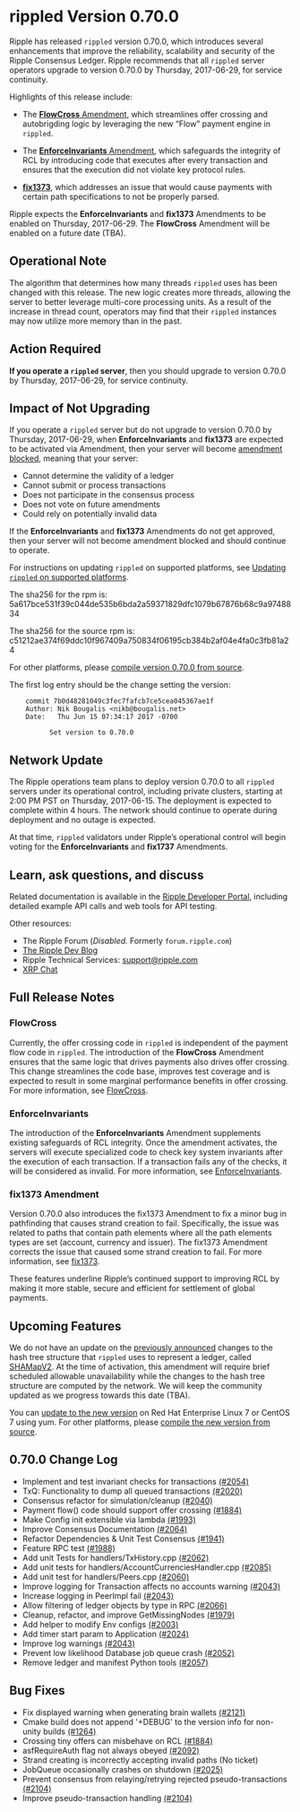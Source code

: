 # rippled Version 0.70.0

Ripple has released `rippled` version 0.70.0, which introduces several enhancements that improve the reliability, scalability and security of the Ripple Consensus Ledger. Ripple recommends that all `rippled` server operators upgrade to version 0.70.0 by Thursday, 2017-06-29, for service continuity.

Highlights of this release include:

* The [**FlowCross** Amendment](https://ripple.com/build/amendments/#flowcross), which streamlines offer crossing and autobrigding logic by leveraging the new “Flow” payment engine in `rippled`.

* The [**EnforceInvariants** Amendment](https://ripple.com/build/amendments/#enforceinvariants), which safeguards the integrity of RCL by introducing code that executes after every transaction and ensures that the execution did not violate key protocol rules.

* [**fix1373**](https://ripple.com/build/amendments/#fix1373), which addresses an issue that would cause payments with certain path specifications to not be properly parsed.

Ripple expects the **EnforceInvariants** and **fix1373** Amendments to be enabled on Thursday, 2017-06-29. The **FlowCross** Amendment will be enabled on a future date (TBA).

## Operational Note

The algorithm that determines how many threads `rippled` uses has been changed with this release. The new logic creates more threads, allowing the server to better leverage multi-core processing units. As a result of the increase in thread count, operators may find that their `rippled` instances may now utilize more memory than in the past.

## Action Required

**If you operate a `rippled` server**, then you should upgrade to version 0.70.0 by Thursday, 2017-06-29, for service continuity.

## Impact of Not Upgrading

If you operate a `rippled` server but do not upgrade to version 0.70.0 by Thursday, 2017-06-29, when **EnforceInvariants** and **fix1373** are expected to be activated via Amendment, then your server will become [amendment blocked](https://ripple.com/build/amendments/#amendment-blocked), meaning that your server:

* Cannot determine the validity of a ledger
* Cannot submit or process transactions
* Does not participate in the consensus process
* Does not vote on future amendments
* Could rely on potentially invalid data

If the **EnforceInvariants** and **fix1373** Amendments do not get approved, then your server will not become amendment blocked and should continue to operate.

For instructions on updating `rippled` on supported platforms, see [Updating `rippled` on supported platforms](https://ripple.com/build/rippled-setup/#updating-rippled).

The sha256 for the rpm is: 5a617bce531f39c044de535b6bda2a59371829dfc1079b67876b68c9a9748834

The sha256 for the source rpm is: c51212ae374f69ddc10f967409a750834f06195cb384b2af04e4fa0c3fb81a24

For other platforms, please [compile version 0.70.0 from source](https://github.com/ripple/rippled/tree/master/Builds).

The first log entry should be the change setting the version:

        commit 7b0d48281049c3fec7fafcb7ce5cea045367ae1f
        Author: Nik Bougalis <nikb@bougalis.net>
        Date:   Thu Jun 15 07:34:17 2017 -0700

              Set version to 0.70.0

## Network Update
The Ripple operations team plans to deploy version 0.70.0 to all `rippled` servers under its operational control, including private clusters, starting at 2:00 PM PST on Thursday, 2017-06-15. The deployment is expected to complete within 4 hours. The network should continue to operate during deployment and no outage is expected.

At that time, `rippled` validators under Ripple’s operational control will begin voting for the **EnforceInvariants** and **fix1737** Amendments.

## Learn, ask questions, and discuss
Related documentation is available in the [Ripple Developer Portal](https://ripple.com/build/), including detailed example API calls and web tools for API testing.

Other resources:

* The Ripple Forum (_Disabled._ Formerly `forum.ripple.com`)
* [The Ripple Dev Blog](https://developers.ripple.com/blog/)
* Ripple Technical Services: <support@ripple.com>
* [XRP Chat](http://www.xrpchat.com/)

## Full Release Notes

### FlowCross

Currently, the offer crossing code in `rippled` is independent of the payment flow code in `rippled`. The introduction of the **FlowCross** Amendment ensures that the same logic that drives payments also drives offer crossing. This change streamlines the code base, improves test coverage and is expected to result in some marginal performance benefits in offer crossing. For more information, see [FlowCross](https://ripple.com/build/amendments/#flowcross).

### EnforceInvariants

The introduction of the **EnforceInvariants** Amendment supplements existing safeguards of RCL  integrity. Once the amendment activates, the servers will execute specialized code to check key system invariants after the execution of each transaction. If a transaction fails any of the checks, it will be considered as invalid. For more information, see [EnforceInvariants](https://ripple.com/build/amendments/#enforceinvariants).

### fix1373 Amendment

Version 0.70.0 also introduces the fix1373 Amendment to fix a minor bug in pathfinding that causes strand creation to fail. Specifically, the issue was related to paths that contain path elements where all the path elements types are set (account, currency and issuer). The fix1373 Amendment corrects the issue that caused some strand creation to fail. For more information, see [fix1373](https://ripple.com/build/amendments/#fix1373).

These features underline Ripple’s continued support to improving RCL by making it more stable, secure and efficient for settlement of global payments.

## Upcoming Features

We do not have an update on the [previously announced](https://developers.ripple.com/blog/2016/rippled-0.33.0.html) changes to the hash tree structure that `rippled` uses to represent a ledger, called [SHAMapV2](https://ripple.com/build/amendments/#shamapv2). At the time of activation, this amendment will require brief scheduled allowable unavailability while the changes to the hash tree structure are computed by the network. We will keep the community updated as we progress towards this date (TBA).

You can [update to the new version](https://ripple.com/build/rippled-setup/#updating-rippled) on Red Hat Enterprise Linux 7 or CentOS 7 using yum. For other platforms, please [compile the new version from source](https://github.com/ripple/rippled/tree/master/Builds).


## 0.70.0 Change Log

* Implement and test invariant checks for transactions [(#2054)](https://github.com/ripple/rippled/pull/2054)
* TxQ: Functionality to dump all queued transactions [(#2020)](https://github.com/ripple/rippled/pull/2020)
* Consensus refactor for simulation/cleanup [(#2040)](https://github.com/ripple/rippled/pull/2040)
* Payment flow() code should support offer crossing [(#1884)](https://github.com/ripple/rippled/pull/1884)
* Make Config init extensible via lambda [(#1993)](https://github.com/ripple/rippled/pull/1993)
* Improve Consensus Documentation [(#2064)](https://github.com/ripple/rippled/pull/2064)
* Refactor Dependencies & Unit Test Consensus [(#1941)](https://github.com/ripple/rippled/pull/1941)
* Feature RPC test [(#1988)](https://github.com/ripple/rippled/pull/1988)
* Add unit Tests for handlers/TxHistory.cpp [(#2062)](https://github.com/ripple/rippled/pull/2062)
* Add unit tests for handlers/AccountCurrenciesHandler.cpp [(#2085)](https://github.com/ripple/rippled/pull/2085)
* Add unit test for handlers/Peers.cpp [(#2060)](https://github.com/ripple/rippled/pull/2060)
* Improve logging for Transaction affects no accounts warning [(#2043)](https://github.com/ripple/rippled/pull/2043)
* Increase logging in PeerImpl fail [(#2043)](https://github.com/ripple/rippled/pull/2043)
* Allow filtering of ledger objects by type in RPC [(#2066)](https://github.com/ripple/rippled/pull/2066)
* Cleanup, refactor, and improve GetMissingNodes [(#1979)](https://github.com/ripple/rippled/pull/1979)
* Add helper to modify Env configs [(#2003)](https://github.com/ripple/rippled/pull/2003)
* Add timer start param to Application [(#2024)](https://github.com/ripple/rippled/pull/2024)
* Improve log warnings [(#2043)](https://github.com/ripple/rippled/pull/2043)
* Prevent low likelihood Database job queue crash [(#2052)](https://github.com/ripple/rippled/pull/2052)
* Remove ledger and manifest Python tools [(#2057)](https://github.com/ripple/rippled/pull/2057)

## Bug Fixes

* Fix displayed warning when generating brain wallets [(#2121)](https://github.com/ripple/rippled/pull/2121)
* Cmake build does not append '+DEBUG' to the version info for non-unity builds [(#1264)](https://github.com/ripple/rippled/pull/1264)
* Crossing tiny offers can misbehave on RCL [(#1884)](https://github.com/ripple/rippled/pull/1884)
* asfRequireAuth flag not always obeyed [(#2092)](https://github.com/ripple/rippled/pull/2092)
* Strand creating is incorrectly accepting invalid paths (No ticket)
* JobQueue occasionally crashes on shutdown [(#2025)](https://github.com/ripple/rippled/pull/2025)
* Prevent consensus from relaying/retrying rejected pseudo-transactions [(#2104)](https://github.com/ripple/rippled/pull/2104)
* Improve pseudo-transaction handling [(#2104)](https://github.com/ripple/rippled/pull/2104)